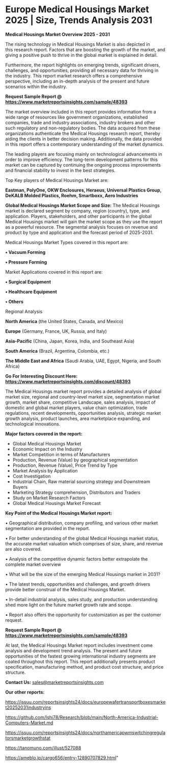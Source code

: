 # Europe Medical Housings Market 2025 | Size, Trends Analysis 2031

<Strong> Medical Housings Market Overview 2025 - 2031</strong>

The rising technology in Medical Housings Market is also depicted in this research report. Factors that are boosting the growth of the market, and giving a positive push to thrive in the global market is explained in detail.

Furthermore, the report highlights on emerging trends, significant drivers, challenges, and opportunities, providing all necessary data for thriving in the industry. This report market research offers a comprehensive perspective, including an in-depth analysis of the present and future scenarios within the industry.

<strong>Request Sample Report @ <a href=https://www.marketreportsinsights.com/sample/48393>https://www.marketreportsinsights.com/sample/48393</a></strong>

The market overview included in this report provides information from a wide range of resources like government organizations, established companies, trade and industry associations, industry brokers and other such regulatory and non-regulatory bodies. The data acquired from these organizations authenticate the Medical Housings research report, thereby aiding the clients in better decision making. Additionally, the data provided in this report offers a contemporary understanding of the market dynamics.

The leading players are focusing mainly on technological advancements in order to improve efficiency. The long-term development patterns for this market can be captured by continuing the ongoing process improvements and financial stability to invest in the best strategies.

Top Key players of Medical Housings Market are:

<strong>Eastman, PolyOne, OKW Enclosures, Heraeus, Universal Plastics Group, DeKALB Molded Plastics, Roehm, Smartboxx, Aero Industries</strong>

<strong><b>Global Medical Housings Market Scope and Size:</b></strong>
The Medical Housings market is declared segment by company, region (country), type, and application. Players, stakeholders, and other participants in the global Medical Housings market will gain the market scope as they use the report as a powerful resource. The segmental analysis focuses on revenue and product by type and application and the forecast period of 2025-2031.

Medical Housings Market Types covered in this report are:

<strong>•  Vacuum Forming

•  Pressure Forming</strong>

Market Applications covered in this report are:

<strong>•  Surgical Equipment

•  Healthcare Equipment

•  Others</strong> 

Regional Analysis

<strong>North America</strong> (the United States, Canada, and Mexico)

<strong>Europe</strong> (Germany, France, UK, Russia, and Italy)

<strong>Asia-Pacific</strong> (China, Japan, Korea, India, and Southeast Asia)

<strong>South America</strong> (Brazil, Argentina, Colombia, etc.)

<strong>The Middle East and Africa</strong> (Saudi Arabia, UAE, Egypt, Nigeria, and South Africa)

<strong>Go For Interesting Discount Here: <a href=https://www.marketreportsinsights.com/discount/48393>https://www.marketreportsinsights.com/discount/48393</a></strong>

The Medical Housings market report provides a detailed analysis of global market size, regional and country-level market size, segmentation market growth, market share, competitive Landscape, sales analysis, impact of domestic and global market players, value chain optimization, trade regulations, recent developments, opportunities analysis, strategic market growth analysis, product launches, area marketplace expanding, and technological innovations.

<strong><b>Major factors covered in the report:</b></strong>
<ul>
  <li>Global Medical Housings Market </li>
  <li>Economic Impact on the Industry</li>
  <li>Market Competition in terms of Manufacturers</li>
  <li>Production, Revenue (Value) by geographical segmentation</li>
  <li>Production, Revenue (Value), Price Trend by Type</li>
  <li>Market Analysis by Application</li>
  <li>Cost Investigation</li>
  <li>Industrial Chain, Raw material sourcing strategy and Downstream Buyers</li>
  <li>Marketing Strategy comprehension, Distributors and Traders</li>
  <li>Study on Market Research Factors</li>
  <li>Global Medical Housings Market Forecast</li>
</ul>

<strong><b>Key Point of the Medical Housings Market report:</b></strong>

• Geographical distribution, company profiling, and various other market segmentation are provided in the report.

• For better understanding of the global Medical Housings market status, the accurate market valuation which comprises of size, share, and revenue are also covered.

• Analysis of the competitive dynamic factors better extrapolate the complete market overview

• What will be the size of the emerging Medical Housings market in 2031?

• The latest trends, opportunities and challenges, and growth drivers provide better construal of the Medical Housings Market.

• In-detail industrial analysis, sales study, and production understanding shed more light on the future market growth rate and scope.

• Report also offers the opportunity for customization as per the customer request.

<strong>Request Sample Report @ <a href=https://www.marketreportsinsights.com/sample/48393>https://www.marketreportsinsights.com/sample/48393</a></strong>

At last, the Medical Housings Market report includes investment come analysis and development trend analysis. The present and future opportunities of the fastest growing international industry segments are coated throughout this report. This report additionally presents product specification, manufacturing method, and product cost structure, and price structure.

<strong>Contact Us:</strong>
sales@marketreportsinsights.com

<strong>Our other reports:</strong>

<a href=https://issuu.com/reportsinsights24/docs/europewafertransportboxesmarket20252031industryins>https://issuu.com/reportsinsights24/docs/europewafertransportboxesmarket20252031industryins</a>

<a href=https://github.com/Ishi78/Research/blob/main/North-America-Industrial-Computers-Market.md>https://github.com/Ishi78/Research/blob/main/North-America-Industrial-Computers-Market.md</a>

<a href=https://issuu.com/reportsinsights24/docs/northamericapwmswitchingregulatorsmarketgrowthstat>https://issuu.com/reportsinsights24/docs/northamericapwmswitchingregulatorsmarketgrowthstat</a>

<a href=https://tanomuno.com/illust/527088>https://tanomuno.com/illust/527088</a>

<a href=https://ameblo.jp/cargo656/entry-12890707829.html>https://ameblo.jp/cargo656/entry-12890707829.html</a>"
